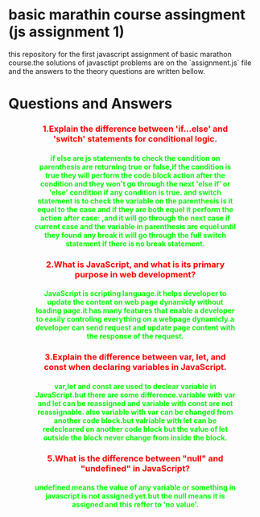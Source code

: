 <h1>basic marathin course assingment (js assignment 1)</h1>

<p>this repository for the first javascript assignment of basic marathon course.the solutions of javasctipt problems are on the `assignment.js` file and the answers to the theory questions are written bellow.</p>

<h1>Questions and Answers</h1>
<div class="container" style="text-align: center;width:80%;margin:auto;">
    <h3 style="color: red;">1.Explain the difference between 'if...else' and 'switch' statements for conditional logic. </h3>
<h4 style="color:#0f0;">
if else are js statements to check the condition on parenthesis are returning true or false,if the condition is true they will perform the code block action after the condition and they won't go through the next 'else if' or 'else' condition if any condition is true.
and switch statement is to check the variable on the parenthesis is it equel to the case and if they are both equel it perform the action after case: ,and it will go through the next case if current case and the variable in parenthesis are equel until they found any break it will go through the full switch statement if there is no break statement.
</h4>
<h3 style="color: red;">2.What is JavaScript, and what is its primary purpose in web development? </h3>
<h4 style="color:#0f0;">
    JavaScript is scripting language.it helps developer to update the content on web page dynamicly without loading page.it has many features that enable a developer to easily controling everything on a webpage dynamicly.a developer can send request and update page content with the response of the request.</h4>
<h3 style="color: red;">3.Explain the difference between var, let, and const when declaring variables in JavaScript. </h3>
<h4 style="color: #0f0;">
var,let and const are used to declear variable in JavaScript.but there are some difference.variable with var and let can be reassigned and variable with const are not reassignable.
also variable with var can be changed from another code block.but valriable with let can be redecleared on another code block but the value of let outside the block never change from inside the block.
</h4>
<h3 style="color: red;">5.What is the difference between "null" and "undefined" in JavaScript? </h3>
<h4 style="color: #0f0;">
undefined means the value of any variable or something in javascript is not assigned yet.but the null means it is assigned and this reffer to 'no value'.
</h4>
</div>
